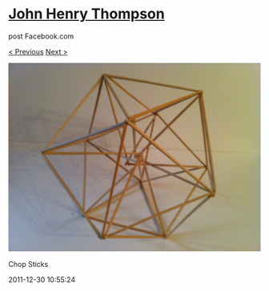 # [John Henry Thompson](../README.md)
post Facebook.com

[< Previous](2011-12-30-3.md) [Next >](2011-12-30-5.md)

[![](../media/2011-12-30/Chop-Sticks-1.jpg)](../README.md)

Chop Sticks

2011-12-30 10:55:24